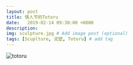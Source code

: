 ```yaml
---
layout: post
title: 情人节的Totoru
date:   2019-02-14 09:30:00 +0800
description: 
img: sculpture.jpg # Add image post (optional)
tags: [Scuplture, 泥塑, Totoru] # add tag
---
```


![totoru]({{site.baseurl}}/assets/img/WechatIMG67.jpeg)
